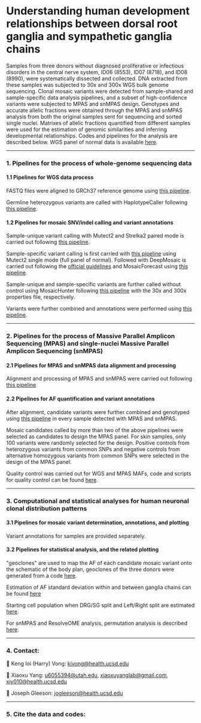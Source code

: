 # Understanding human development relationships between dorsal root ganglia and sympathetic ganglia chains

Samples from three donors without diagnosed proliferative or infectious disorders in the central nerve system, ID06 (8553), ID07 (8718), and ID08 (8990), were systematically dissected and collected. DNA extracted from these samples was subjected to 30x and 300x WGS bulk genome sequencing. Clonal mosaic variants were detected from sample-shared and sample-specific data analysis pipelines, and a subset of high-confidence variants were subjected to MPAS and snMPAS design. Genotypes and accurate allelic fractions were obtained through the MPAS and snMPAS analysis from both the original samples sent for sequencing and sorted single nuclei. Matrixes of allelic fractions quantified from different samples were used for the estimation of genomic similarities and inferring developmental relationships. Codes and pipelines for the analysis are described below. WGS panel of normal data is available [here](https://trace.ncbi.nlm.nih.gov/Traces/study/?acc=PRJNA660493&o=acc_s%3Aa).

-----------------------------------

### 1. Pipelines for the process of whole-genome sequencing data

#### 1.1 Pipelines for WGS data process

FASTQ files were aligned to GRCh37 reference genome using [this pipeline](https://github.com/shishenyxx/Human_Inhibitory_Neurons/tree/main/Pipelines/Alignment).

Germline heterozygous variants are called with HaplotypeCaller following [this pipeline](https://github.com/shishenyxx/Sperm_control_cohort_mosaicism/tree/master/Pipelines/Preprocessing/Haplocaller).

#### 1.2 Pipelines for mosaic SNV/indel calling and variant annotations

Sample-unique variant calling with Mutect2 and Strelka2 paired mode is carried out following [this pipeline](https://github.com/shishenyxx/Human_DRG_SG/tree/main/Pipelines/MuTect2_Strelka2).

Sample-specific variant calling is first carried with [this pipeline](https://github.com/shishenyxx/Adult_brain_somatic_mosaicism/tree/master/pipelines/WGS_SNV_indel_calling_pipeline/Mutect2_single_mode) using Mutect2 single mode (full panel of normal). Followed with DeepMosaic is carried out following the [official guidelines](https://github.com/shishenyxx/DeepMosaic) and MosaicForecast using [this pipeline](https://github.com/shishenyxx/Adult_brain_somatic_mosaicism/tree/master/pipelines/WGS_SNV_indel_calling_pipeline/MosaicForecast_pipeline).

Sample-unique and sample-specific variants are further called without control using MosaicHunter following [this pipeline](https://github.com/shishenyxx/Adult_brain_somatic_mosaicism/tree/master/pipelines/WGS_SNV_indel_calling_pipeline/MosaicHunter_single_mode_pipeline) with the 30x and 300x properties file, respectively.

Variants were further combined and annotations were performed using [this pipeline](https://github.com/shishenyxx/PASM/tree/master/Snakemake_pipeline).

-----------------------------------

### 2. Pipelines for the process of Massive Parallel Amplicon Sequencing (MPAS) and single-nuclei Massive Parallel Amplicon Sequencing (snMPAS)

#### 2.1 Pipelines for MPAS and snMPAS data alignment and processing

Alignment and processing of MPAS and snMPAS were carried out following [this pipeline](https://github.com/shishenyxx/Adult_brain_somatic_mosaicism/tree/master/pipelines/MPAS_and_snMPAS_processing_pipeline)

#### 2.2 Pipelines for AF quantification and variant annotations

After alignment, candidate variants were further combined and genotyped using [this pipeline](https://github.com/shishenyxx/PASM/tree/master/Snakemake_pipeline) in every sample detected with MPAS and snMPAS. 

Mosaic candidates called by more than two of the above pipelines were selected as candidates to design the MPAS panel. For skin samples, only 100 variants were randomly selected for the design. Positive controls from heterozygous variants from common SNPs and negative controls from alternative homozygous variants from common SNPs were selected in the design of the MPAS panel.

Quality control was carried out for WGS and MPAS MAFs, code and scripts for quality control can be found [here](https://github.com/shishenyxx/Human_DRG_SG/tree/main/Pipelines/QC).

-----------------------------------

### 3. Computational and statistical analyses for human neuronal clonal distribution patterns

#### 3.1 Pipelines for mosaic variant determination, annotations, and plotting

Variant annotations for samples are provided separately.

#### 3.2 Pipelines for statistical analysis, and the related plotting

"geoclones" are used to map the AF of each candidate mosaic variant onto the schematic of the body plan, geoclones of the three donors were generated from a code [here](https://github.com/shishenyxx/Human_DRG_SG/tree/main/Analysis/geoclone).

Estimation of AF standard deviation within and between ganglia chains can be found [here](https://github.com/shishenyxx/Human_DRG_SG/tree/main/Analysis/Stdev_vertical_horizontal)

Starting cell population when DRG/SG split and Left/Right split are estimated [here](https://github.com/shishenyxx/Human_DRG_SG/tree/main/Analysis/Simulate_starting_population).

For snMPAS and ResolveOME analysis, permutation analysis is described [here](https://github.com/shishenyxx/Human_DRG_SG/tree/main/Analysis/Permutation_single_cell). 

-----------------------------------

### 4. Contact:

:email: Keng Ioi (Harry) Vong: [kivong@health.ucsd.edu](mailto:kivong@health.ucsd.edu)

:email: Xiaoxu Yang: [u6055394@utah.edu](mailto:u6055394@utah.edu), [xiaoxuyanglab@gmail.com](mailto:xiaoxuyanglab@gmail.com), [xiy010@health.ucsd.edu](mailto:xiy010@health.ucsd.edu)

:email: Joseph Gleeson: [jogleeson@health.ucsd.edu](mailto:jogleeson@health.ucsd.edu)

-----------------------------------

### 5. Cite the data and codes:
